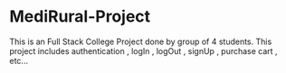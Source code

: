 # MediRural-Project
This is an Full Stack College Project done by group of 4 students. This project includes authentication , logIn , logOut , signUp , purchase cart , etc...
